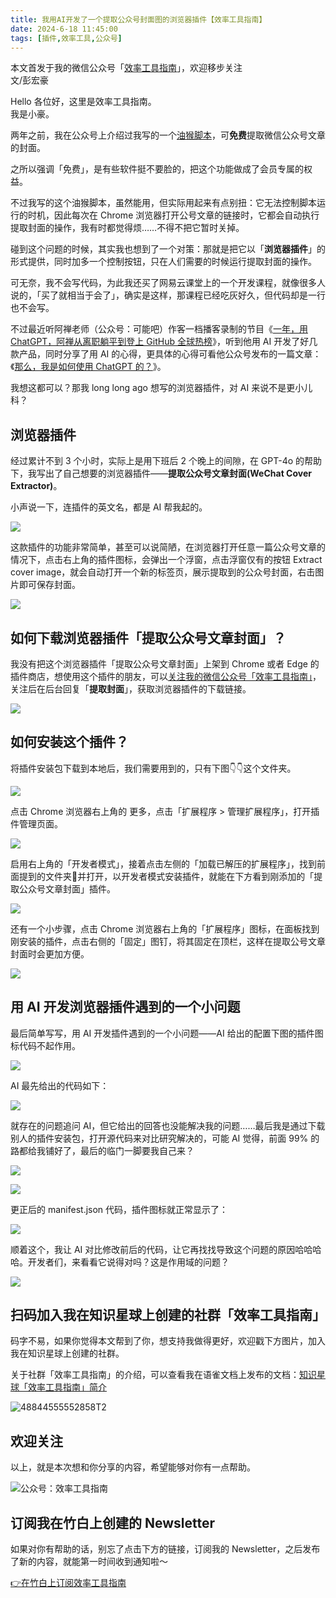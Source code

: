```yaml
---
title: 我用AI开发了一个提取公众号封面图的浏览器插件【效率工具指南】
date: 2024-6-18 11:45:00               
tags: [插件,效率工具,公众号]                                                                               
---
```

本文首发于我的微信公众号「[效率工具指南](https://mp.weixin.qq.com/s/5blxU9sITBDR5y8nlmZxzg)」，欢迎移步关注          
文/彭宏豪

Hello 各位好，这里是效率工具指南。   
我是小豪。    

两年之前，我在公众号上介绍过我写的一个[油猴脚本](https://mp.weixin.qq.com/s/p8pnKX8_4tLKKkG4GsmERQ)，可**免费**提取微信公众号文章的封面。  

之所以强调「免费」，是有些软件挺不要脸的，把这个功能做成了会员专属的权益。     

不过我写的这个油猴脚本，虽然能用，但实际用起来有点别扭：它无法控制脚本运行的时机，因此每次在 Chrome 浏览器打开公号文章的链接时，它都会自动执行提取封面的操作，我有时都觉得烦……不得不把它暂时关掉。  

碰到这个问题的时候，其实我也想到了一个对策：那就是把它以「**浏览器插件**」的形式提供，同时加多一个控制按钮，只在人们需要的时候运行提取封面的操作。

可无奈，我不会写代码，为此我还买了网易云课堂上的一个开发课程，就像很多人说的，「买了就相当于会了」，确实是这样，那课程已经吃灰好久，但代码却是一行也不会写。    

不过最近听阿禅老师（公众号：可能吧）作客一档播客录制的节目《[一年，用 ChatGPT，阿禅从离职躺平到登上 GitHub 全球热榜](https://www.xiaoyuzhoufm.com/episode/65dc5741513a776b57b8df42)》，听到他用 AI 开发了好几款产品，同时分享了用 AI 的心得，更具体的心得可看他公众号发布的一篇文章：《[那么，我是如何使用 ChatGPT 的？](https://mp.weixin.qq.com/s/K3mjmkLye79Khem18QHORw)》。  

我想这都可以？那我 long long ago 想写的浏览器插件，对 AI 来说不是更小儿科？   

## 浏览器插件 

经过累计不到 3 个小时，实际上是用下班后 2 个晚上的间隙，在 GPT-4o 的帮助下，我写出了自己想要的浏览器插件——**提取公众号文章封面(WeChat Cover Extractor)**。  

小声说一下，连插件的英文名，都是 AI 帮我起的。    

![](https://img.penghh.fun/2024/06/22/17190205956031.jpg)

这款插件的功能非常简单，甚至可以说简陋，在浏览器打开任意一篇公众号文章的情况下，点击右上角的插件图标，会弹出一个浮窗，点击浮窗仅有的按钮 Extract cover image，就会自动打开一个新的标签页，展示提取到的公众号封面，右击图片即可保存封面。   

![](https://img.penghh.fun/2024/06/22/17190209627484.jpg)

## 如何下载浏览器插件「提取公众号文章封面」？

我没有把这个浏览器插件「提取公众号文章封面」上架到 Chrome 或者 Edge 的插件商店，想使用这个插件的朋友，可以[关注我的微信公众号「效率工具指南」](https://img.penghh.fun/2021/05/28/gong-zhong-hao-wei-bu-er-wei-ma-dailogo.png)，关注后在后台回复「**提取封面**」，获取浏览器插件的下载链接。  



![](https://img.penghh.fun/2024/06/22/17190222845692.jpg)
   
## 如何安装这个插件？  

将插件安装包下载到本地后，我们需要用到的，只有下图👇👇这个文件夹。   

![](https://img.penghh.fun/2024/06/22/17190224147818.jpg)


点击 Chrome 浏览器右上角的 更多，点击「扩展程序 > 管理扩展程序」，打开插件管理页面。    

![](https://img.penghh.fun/2024/06/22/17190226524816.jpg)


启用右上角的「开发者模式」，接着点击左侧的「加载已解压的扩展程序」，找到前面提到的文件夹📂并打开，以开发者模式安装插件，就能在下方看到刚添加的「提取公众号文章封面」插件。  

![](https://img.penghh.fun/2024/06/22/17190227866259.jpg)


还有一个小步骤，点击 Chrome 浏览器右上角的「扩展程序」图标，在面板找到刚安装的插件，点击右侧的「固定」图钉，将其固定在顶栏，这样在提取公号文章封面时会更加方便。   

![](https://img.penghh.fun/2024/06/22/17190230347645.jpg)


## 用 AI 开发浏览器插件遇到的一个小问题

最后简单写写，用 AI 开发插件遇到的一个小问题——AI 给出的配置下图的插件图标代码不起作用。   

![](https://img.penghh.fun/2024/06/22/17190234179779.jpg)


AI 最先给出的代码如下：  

![](https://img.penghh.fun/2024/06/22/17190236078336.jpg)

就存在的问题追问 AI，但它给出的回答也没能解决我的问题……最后我是通过下载别人的插件安装包，打开源代码来对比研究解决的，可能 AI 觉得，前面 99% 的路都给我铺好了，最后的临门一脚要我自己来？     

![](https://img.penghh.fun/2024/06/22/17190237247789.jpg)

![](https://img.penghh.fun/2024/06/22/17190237038943.jpg)


更正后的 manifest.json 代码，插件图标就正常显示了：  

![](https://img.penghh.fun/2024/06/22/17190239498058.jpg)

顺着这个，我让 AI 对比修改前后的代码，让它再找找导致这个问题的原因哈哈哈哈。开发者们，来看看它说得对吗？这是作用域的问题？     

![](https://img.penghh.fun/2024/06/22/17190241833969.jpg)

## 扫码加入我在知识星球上创建的社群「效率工具指南」  

码字不易，如果你觉得本文帮到了你，想支持我做得更好，欢迎戳下方图片，加入我在知识星球上创建的社群。      

关于社群「效率工具指南」的介绍，可以查看我在语雀文档上发布的文档：[知识星球「效率工具指南」简介](https://www.yuque.com/penghonghao/af0aai/glwrg2dl0dqlegi6?singleDoc#)    

![48844555552858T2](https://img.penghh.fun/2023/03/25/48844555552858t2.JPG)   

## 欢迎关注     

以上，就是本次想和你分享的内容，希望能够对你有一点帮助。     

![公众号：效率工具指南](https://img.penghh.fun/2021/05/28/gong-zhong-hao-wei-bu-er-wei-ma-dailogo.png)   

## 订阅我在竹白上创建的 Newsletter   

如果对你有帮助的话，别忘了点击下方的链接，订阅我的 Newsletter，之后发布了新的内容，就能第一时间收到通知啦～  

[👉在竹白上订阅效率工具指南](https://penghh.zhubai.love/)           